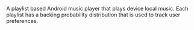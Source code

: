 A playlist based Android music player that plays device local music. Each playlist has a backing probability distribution that is used to track user preferences.
